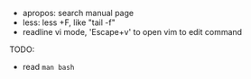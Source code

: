- apropos: search manual page
- less: less +F, like "tail -f"
- readline vi mode, 'Escape+v' to open vim to edit command

TODO:
- read `man bash`
